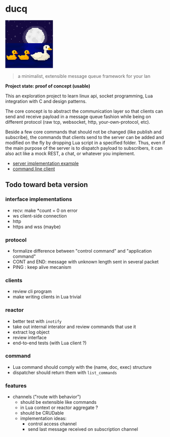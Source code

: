 # ducq
![ducq](/img/ducq.png)
> a minimalist, extensible message queue framework for your lan

**Project state: proof of concept (usable)**

This an exploration project to learn linux api, socket programming, Lua integration with C and design patterns.

The core concept is to abstract the communication layer so that clients can send and receive payload in a message queue fashion while being on different protocol (raw tcp, websocket, http, your-own-protocol, etc).

Beside a few core commands that should not be changed (like publish and subscribe), the commands that clients send to the server can be added and modified on the fly by dropping Lua script in a specified folder. Thus, even if the main purpose of the server is to dispatch payload to subscribers, it  can also act like a mock REST, a chat, or whatever you implement.



* [server implementation example](https://github.com/ducq-core/server)
* [command line client](https://github.com/ducq-core/ducq_cli)


## Todo toward beta version

### interface implementations
- recv: make *count = 0 on error
- ws client-side connection
- http
- https and wss (maybe)

### protocol
- formalize difference between "control command" and "application command"
- CONT and END: message with unknown length sent in several packet
- PING : keep alive mecanism

### clients
- review cli program
- make writing clients in Lua trivial

### reactor
- better test with `inotify`
- take out internal interator and review commands that use it
- extract log object
- review interface
- end-to-end tests (with Lua client ?)

### command
- Lua command should comply with the (name, doc, exec) structure
- dispatcher should return them with `list_commands`

### features
- channels ("route with behavior")
    - should be extensible like commands
    - in Lua context or reactor aggregate ?
    - should be CRUDable
    - implementation ideas:
        - control access channel
        - send last message received on subscription channel
